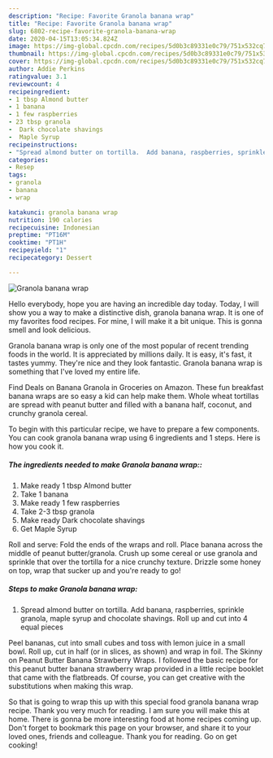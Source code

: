 ```yaml
---
description: "Recipe: Favorite Granola banana wrap"
title: "Recipe: Favorite Granola banana wrap"
slug: 6802-recipe-favorite-granola-banana-wrap
date: 2020-04-15T13:05:34.824Z
image: https://img-global.cpcdn.com/recipes/5d0b3c89331e0c79/751x532cq70/granola-banana-wrap-recipe-main-photo.jpg
thumbnail: https://img-global.cpcdn.com/recipes/5d0b3c89331e0c79/751x532cq70/granola-banana-wrap-recipe-main-photo.jpg
cover: https://img-global.cpcdn.com/recipes/5d0b3c89331e0c79/751x532cq70/granola-banana-wrap-recipe-main-photo.jpg
author: Addie Perkins
ratingvalue: 3.1
reviewcount: 4
recipeingredient:
- 1 tbsp Almond butter
- 1 banana
- 1 few raspberries
- 23 tbsp granola
-  Dark chocolate shavings
-  Maple Syrup
recipeinstructions:
- "Spread almond butter on tortilla.  Add banana, raspberries, sprinkle granola, maple syrup and chocolate shavings.  Roll up and cut into 4 equal pieces"
categories:
- Resep
tags:
- granola
- banana
- wrap

katakunci: granola banana wrap
nutrition: 190 calories
recipecuisine: Indonesian
preptime: "PT16M"
cooktime: "PT1H"
recipeyield: "1"
recipecategory: Dessert

---
```



![Granola banana wrap](https://img-global.cpcdn.com/recipes/5d0b3c89331e0c79/751x532cq70/granola-banana-wrap-recipe-main-photo.jpg)

Hello everybody, hope you are having an incredible day today. Today, I will show you a way to make a distinctive dish, granola banana wrap. It is one of my favorites food recipes. For mine, I will make it a bit unique. This is gonna smell and look delicious.

Granola banana wrap is only one of the most popular of recent trending foods in the world. It is appreciated by millions daily. It is easy, it's fast, it tastes yummy. They're nice and they look fantastic. Granola banana wrap is something that I've loved my entire life.

Find Deals on Banana Granola in Groceries on Amazon. These fun breakfast banana wraps are so easy a kid can help make them. Whole wheat tortillas are spread with peanut butter and filled with a banana half, coconut, and crunchy granola cereal.


To begin with this particular recipe, we have to prepare a few components. You can cook granola banana wrap using 6 ingredients and 1 steps. Here is how you cook it.

##### The ingredients needed to make Granola banana wrap::

1. Make ready 1 tbsp Almond butter
1. Take 1 banana
1. Make ready 1 few raspberries
1. Take 2-3 tbsp granola
1. Make ready  Dark chocolate shavings
1. Get  Maple Syrup


Roll and serve: Fold the ends of the wraps and roll. Place banana across the middle of peanut butter/granola. Crush up some cereal or use granola and sprinkle that over the tortilla for a nice crunchy texture. Drizzle some honey on top, wrap that sucker up and you&#39;re ready to go! 

##### Steps to make Granola banana wrap:

1. Spread almond butter on tortilla.  Add banana, raspberries, sprinkle granola, maple syrup and chocolate shavings. 
Roll up and cut into 4 equal pieces


Peel bananas, cut into small cubes and toss with lemon juice in a small bowl. Roll up, cut in half (or in slices, as shown) and wrap in foil. The Skinny on Peanut Butter Banana Strawberry Wraps. I followed the basic recipe for this peanut butter banana strawberry wrap provided in a little recipe booklet that came with the flatbreads. Of course, you can get creative with the substitutions when making this wrap. 

So that is going to wrap this up with this special food granola banana wrap recipe. Thank you very much for reading. I am sure you will make this at home. There is gonna be more interesting food at home recipes coming up. Don't forget to bookmark this page on your browser, and share it to your loved ones, friends and colleague. Thank you for reading. Go on get cooking!
